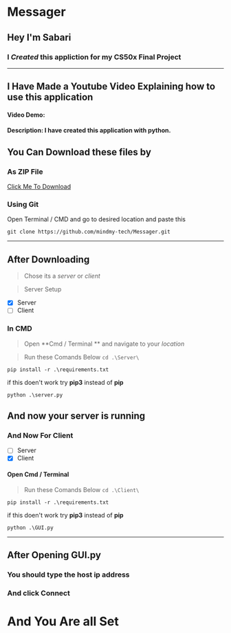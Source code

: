# Messager

## Hey I'm Sabari 

### I *Created* this appliction for my CS50x Final Project 

---

## I Have Made a Youtube Video Explaining how to use this application 


#### Video Demo:  <URL HERE>
#### Description: I have created this application with python.

## You Can Download these files by 

### As ZIP File
[Click Me To  Download](https://github.com/mindmy-tech/Messager/archive/refs/heads/main.zip)

### Using Git 
Open Terminal / CMD and go to desired location and paste this 

`git clone https://github.com/mindmy-tech/Messager.git `

---

## After Downloading 

> Chose its a *server* or *client* 

> Server Setup

- [x] Server 
- [ ] Client

### In CMD

> Open **Cmd / Terminal ** and navigate to your *location* 

> Run these Comands Below
`cd .\Server\`

`pip install -r .\requirements.txt`

 if this doen't work try **pip3** instead of **pip**

`python .\server.py`


## And now your server is running 


### And Now For Client

- [ ] Server 
- [x] Client

#### Open Cmd / Terminal 

> Run these Comands Below
`cd .\Client\`

`pip install -r .\requirements.txt`

if this doen't work try **pip3** instead of **pip**

`python .\GUI.py`

--- 

## After Opening GUI.py 

### You should type the host ip address

### And click Connect 

# And You Are all Set 

##